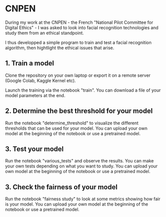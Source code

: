 # CNPEN

During my work at the CNPEN - the French "National Pilot Committee for Digital Ethics" - I was asked to look into facial recognition technologies and study them from an ethical standpoint.

I thus developped a simple program to train and test a facial recognition algorithm, then hightlight the ethical issues that arise.

## 1. Train a model

Clone the repository on your own laptop or export it on a remote server (Google Colab, Kaggle Kernel etc).

Launch the training via the notebook "train". You can download a file of your model parameters at the end.

## 2. Determine the best threshold for your model

Run the notebook "determine_threshold" to visualize the different thresholds that can be used for your model. You can upload your own model at the beginning of the notebook or use a pretrained model.

## 3. Test your model

Run the notebook "various_tests" and observe the results. You can make your own tests depending on what you want to study. You can upload your own model at the beginning of the notebook or use a pretrained model.

## 3. Check the fairness of your model

Run the notebook "fairness study" to look at some metrics showing how fair is your model. You can upload your own model at the beginning of the notebook or use a pretrained model.
